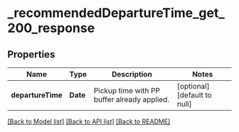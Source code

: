 # _recommendedDepartureTime_get_200_response
## Properties

| Name | Type | Description | Notes |
|------------ | ------------- | ------------- | -------------|
| **departureTime** | **Date** | Pickup time with PP buffer already applied. | [optional] [default to null] |

[[Back to Model list]](../README.md#documentation-for-models) [[Back to API list]](../README.md#documentation-for-api-endpoints) [[Back to README]](../README.md)

